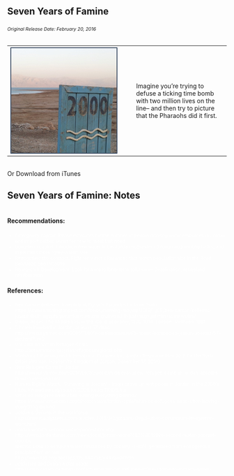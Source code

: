 <section>
    <div style="text-align:left">
    <h2>Seven Years of Famine</h2>
    <i style="font-size:75%">Original Release Date: February 20, 2016</i>
    </div>
    <br>
    <table>
        <td style="width:275px"><img src="slides/images/episode1.png" style="vertical-align:top"></td>
        <td style="vertical-align:middle">Imagine you’re trying to defuse a ticking time bomb with two million lives on the line– and then try to picture that the Pharaohs did it first.</td>
    </table>
    <br>
    Or <a>Download from iTunes</a>
</section>

<section data-background="slides/images/notesbackground.png">
    <div style="text-align:left">
        <h2>Seven Years of Famine: Notes</h2>
        <div style="overflow-y:scroll !important; overflow-x:hidden; height:600px">
            <h4>Recommendations:</h4>
            <span style="font-size:75%; color:white">
                <ul>
                    <li>Emergency capital: Revise estimates for the number of people drawing water resources in Jordan, and import bottled water for now to meet that need</li>
                    <li>Long-term capital: Introduce new water in the Jordan ecosystem through augmenting hafirs, and implement more “grey-water” use</li>
                    <li>Renegotiate the contract: Fight for water allowances that match population size in the Read Sea/Dead Sea initiative</li>
                    <li>Research & Development: Look forward to long-term solutions – Desalination, rangeland rehabilitation</li>
                </ul>
            </span>
            <p>
            <h4>References:</h4>
            <span style="font-size:75%; color:white">
                <ul>
                    <li>Ben Carson believes Joseph built Egypt's Pyramids to Store Grain<br />
                    https://www.washingtonpost.com/news/morning-mix/wp/2015/11/05/ben-carson-believes-joseph-built-egypts-pyramids-to-store-grain-and-it-just-may-get-him-some-votes/</li>
                    <li>Owen, Roger. The Middle East in the World Economy, 1800-1914. London: Methuen, 1981.</li>
                    <li>3 hotels bombed in Jordan, at least 57 dead<br />http://www.nytimes.com/2005/11/10/world/middleeast/3-hotels-bombed-in-jordan-at-least-57-die.html?_r=0</li>
                    <li>UN Data on Syrian Refugee Crisis<br />
                        http://data.unhcr.org/syrianrefugees/regional.php</li>
                    <li>Ministry of Planning and International Cooperation, Jordan Response Plan 2015 for the Syria Crisis (Amman: Hashemite Kingdom of Jordan, December 17, 2014).</li>
                    <li>New Refugee Camp in Jordan<br />http://www.nytimes.com/2014/05/31/world/middleeast/new-refugee-camp-in-jordan-absorbs-flood-from-syria.html</li>
                    <li>Human Rights Watch: 'Surviving in Jordan' - Iraqis drove up rent prices in Jordan in the 2000's<br />https://www.hrw.org/reports/2006/jordan1106/6.htm</li>
                    <li>What do refugees need after leaving everything behind?<br />https://www.mercycorps.org/photoessays/jordan-syria/what-do-refugees-need-after-leaving-everything-behind</li>
                    <li>Jordan's Syrians in the workforce<br />http://america.aljazeera.com/articles/2015/3/2/jordans-illegal-labor-conundrum-let-syrians-work.html</li>
                    <li>Jordan world's second water-poorest country<br />http://www.jordantimes.com/news/local/jordan-world%E2%80%99s-second-water-poorest-country</li>
                    <li>Method used to compute water resources by country - IRWR 'generated from endogenous precipitation', or rain<br />http://www.fao.org/docrep/005/Y4473E/y4473e07.htm</li>
                    <li>Jordanian and Syrian water usage<br />http://www.oxfam.ca/blogs/conflict-emergencies/refugee-influx-adding-to-jordans-water-worries</li>
                    <li>Water supply and water use statistics in Jordan<br />http://unstats.un.org/unsd/environment/envpdf/pap_wasess4a3jordan.pdf</li>
                    <li>'Dune' Endures<br />http://www.newyorker.com/books/page-turner/dune-endures</li>
                    <li>Desalination: the quest to quench the world's thirst for water<br />https://www.theguardian.com/technology/2015/may/27/desalination-quest-quench-worlds-thirst-water</li>
                    <li>Investment in Human Capital behind Jordan's Success -King<br />http://www.jordantimes.com/news/local/investment-human-capital-behind-jordan%E2%80%99s-success-%E2%80%94-king</li>
                    <li>United States Holocaust Memorial Museum:The Genocide Convention in International Law<br />https://www.ushmm.org/confront-genocide/justice-and-accountability/introduction-to-the-definition-of-genocide</li>
                    <li>Horton, Robert E. (1933). 'The role of infiltration in the hydrologic cycle'. Trans. Am. Geophys. Union. 14th Ann. Mtg: 446-460. </li>
                    <li>The Sykes-Picot Agreement -Text<br />https://wwi.lib.byu.edu/index.php/Sykes-Picot_Agreement</li>
                    <li>Community-based projects in Jordan's Badia: the Anaqeed Al-Khair case study</li>
                    <li>Eyal Mayroz (2012): The legal duty to "prevent": after the onset of "genocide", Journal of Genocide Research, 14:1, 79-98 <br />http://dx.doi.org/10.1080/14623528.2012.649897</li>
                    <li>Transforming Jordan's Badia Deserts into 'Ecosystems of Opportunity'<br />http://www.worldbank.org/en/news/feature/2016/03/21/transforming-jordans-badia-deserts-into-ecosystems-of-opportunity</li>
                    <li>Claims of U.S. Chlorine embargo killing Iraqi Children [DEFANGED]<br />http://www[DOT]juancole[DOT]com/2013/10/american-population-sanctions[DOT]html</li>
                    <li>Red Sea - Dead Sea Overview<br />http://go.worldbank.org/MXWJ6T5RS0</li>
                    <li>Oasys Water - Forward Osmosis Water Desalination Technology - Homepage<br />http://oasyswater.com/</li>
                    </ul>
            </span>
        </div>
    </div>
    <br>
</section>